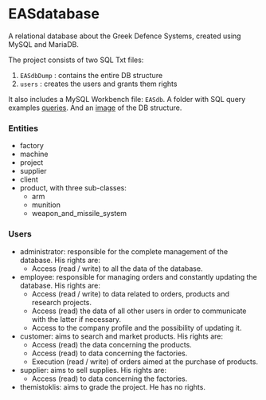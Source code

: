# EASdatabase
A relational database about the Greek Defence Systems, created using MySQL and MariaDB.

The project consists of two SQL Txt files:
1. ```EASdbDump``` : contains the entire DB structure
2. ```users``` : creates the users and grants them rights

It also includes a MySQL Workbench file: ```EASdb```. A folder with SQL query examples [queries](https://github.com/mcmaniou/EASdatabase/tree/main/queries). And an [image](https://github.com/mcmaniou/EASdatabase/blob/main/EASdb.png) of the DB structure.

### Entities
* factory
* machine
* project
* supplier
* client
* product, with three sub-classes:
  * arm
  * munition
  * weapon_and_missile_system

### Users
* administrator: responsible for the complete management of the database. His rights are:
  * Access (read / write) to all the data of the database.
* employee: responsible for managing orders and constantly updating the database. His rights are:
  * Access (read / write) to data related to orders, products and research projects.
  * Access (read) the data of all other users in order to communicate with the latter if necessary.
  * Access to the company profile and the possibility of updating it.
* customer: aims to search and market products. His rights are:
  * Access (read) the data concerning the products.
  * Access (read) to data concerning the factories.
  * Execution (read / write) of orders aimed at the purchase of products.
* supplier: aims to sell supplies. His rights are:
  * Access (read) to data concerning the factories. 
* themistoklis: aims to grade the project. He has no rights.
